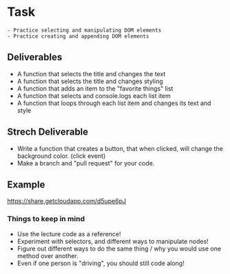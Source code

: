 # Task

    - Practice selecting and manipulating DOM elements
    - Practice creating and appending DOM elements

## Deliverables

- A function that selects the title and changes the text
- A function that selects the title and changes styling
- A function that adds an item to the "favorite things" list
- A function that selects and console.logs each list item
- A function that loops through each list item and changes its text and style

## Strech Deliverable

- Write a function that creates a button, that when clicked, will change the background color. (click event)
- Make a branch and "pull request" for your code.

## Example

https://share.getcloudapp.com/d5upe6pJ

### Things to keep in mind

- Use the lecture code as a reference!
- Experiment with selectors, and different ways to manipulate nodes!
- Figure out different ways to do the same thing / why you would use one method over another.
- Even if one person is "driving", you should still code along!
